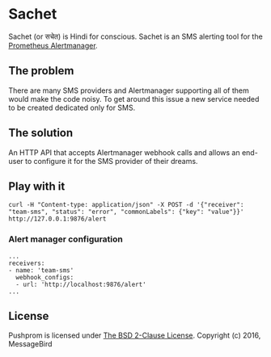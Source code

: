 # Sachet
Sachet (or सचेत) is Hindi for conscious. Sachet is an SMS alerting tool for the [Prometheus Alertmanager](https://github.com/prometheus/alertmanager).

## The problem
There are many SMS providers and Alertmanager supporting all of them would make the code noisy. To get around this issue a new service needed to be created dedicated only for SMS.

## The solution
An HTTP API that accepts Alertmanager webhook calls and allows an end-user to configure it for the SMS provider of their dreams.

## Play with it

```
curl -H "Content-type: application/json" -X POST -d '{"receiver": "team-sms", "status": "error", "commonLabels": {"key": "value"}}' http://127.0.0.1:9876/alert

```


### Alert manager configuration

```
...
receivers:
- name: 'team-sms'
  webhook_configs:
  - url: 'http://localhost:9876/alert'
...
```

## License

Pushprom is licensed under [The BSD 2-Clause License](http://opensource.org/licenses/BSD-2-Clause). Copyright (c) 2016, MessageBird
